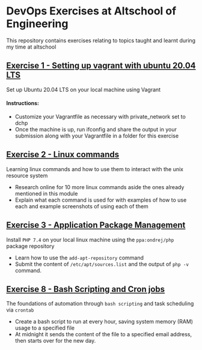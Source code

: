 # DevOps Exercises at Altschool of Engineering

This repository contains exercises relating to topics taught and learnt during my time at altschool

## [Exercise 1 - Setting up vagrant with ubuntu 20.04 LTS](./vagrant-setup-ubuntu20.04)

Set up Ubuntu 20.04 LTS on your local machine using Vagrant

#### Instructions:

- Customize your Vagrantfile as necessary with private_network set to dchp
- Once the machine is up, run ifconfig and share the output in your submission along with your Vagrantfile in a folder for this exercise

## [Exercise 2 - Linux commands](./linux-commands)

Learning linux commands and how to use them to interact with the unix resource system

- Research online for 10 more linux commands aside the ones already mentioned in this module
- Explain what each command is used for with examples of how to use each and example screenshots of using each of them

## [Exercise 3 - Application Package Management](./php7.4-installation)

Install `PHP 7.4` on your local linux machine using the `ppa:ondrej/php` package repository

- Learn how to use the `add-apt-repository` command
- Submit the content of `/etc/apt/sources.list` and the output of `php -v` command.

## [Exercise 8 - Bash Scripting and Cron jobs](./bash-scripting-and-cronjobs)

The foundations of automation through `bash scripting` and task scheduling via `crontab`

- Create a bash script to run at every hour, saving system memory (RAM) usage to a specified file
- At midnight it sends the content of the file to a specified email address, then starts over for the new day.
